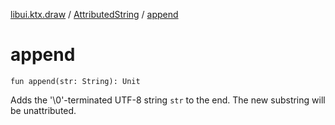 [libui.ktx.draw](../README.md) / [AttributedString](README.md) / [append](append.md)

# append

`fun append(str: String): Unit`

Adds the '\\0'-terminated UTF-8 string `str` to the end. The new substring will be unattributed.

